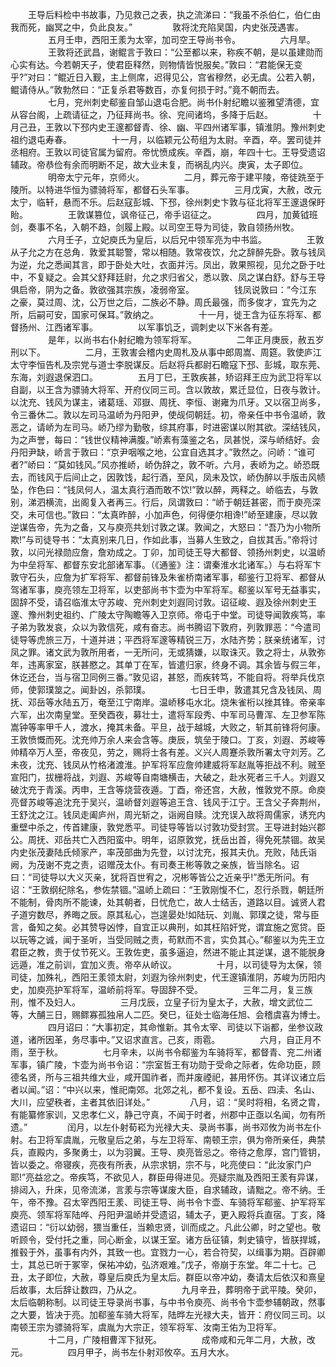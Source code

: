 <!-- { "loadSidebar": true } -->
　　王导后料检中书故事，乃见救己之表，执之流涕曰：“我虽不杀伯仁，伯仁由我而死，幽冥之中，负此良友。”
　　
　　敦将沈充陷吴国，内史张茂遇害。
　　
　　五月壬申，西阳王羕为太宰，加司空王导尚书令。
　　
　　六月旱。
　　
　　王敦将还武昌，谢鲲言于敦曰：“公至都以来，称疾不朝，是以虽建勋而心实有达。今若朝天子，使君臣释然，则物情皆悦服矣。”敦曰：“君能保无变乎?”对曰：“鲲近日入觐，主上侧席，迟得见公，宫省穆然，必无虞。公若入朝，鲲请侍从。”敦勃然曰：“正复杀君等数百，亦复何损于时。”竟不朝而去。
　　
　　七月，兖州刺史郗鉴自邹山退屯合肥。尚书仆射纪瞻以鉴雅望清德，宜从容台阁，上疏请征之，乃征拜尚书。徐、兖间诸坞，多降于后赵。
　　
　　十月己丑，王敦以下邳内史王邃都督青、徐、幽、平四州诸军事，镇淮阴。豫州刺史祖约退屯寿春。
　　
　　十一月，以临颖元公苟组为太尉。辛酉，卒。罢司徒并丞相府。王敦以司徒官属为留府。帝忧愤成疾。辛酉，崩，年四十七。王导受遗诏辅政。帝恭俭有余而明断不足，故大业未复，而祸乱内兴。庚寅，太子即位。
　　
　　明帝太宁元年，京师火。
　　
　　二月，葬元帝于建平陵，帝徒跣至于陵所。以特进华恒为骠骑将军，都督石头军事。
　　
　　三月戊寅，大赦，改元太宁，临轩，悬而不乐。后赵寇彭城、下邳，徐州刺史卞敦与征北将军王邃退保盱眙。
　　
　　王敦谋篡位，讽帝征己，帝手诏征之。
　　
　　四月，加黄钺班剑，奏事不名，入朝不趋，剑履上殿。以司空王导为司徒，敦自领扬州牧。
　　
　　六月壬子，立妃庾氏为皇后，以后兄中领军亮为中书监。
　　
　　王敦从子允之方在总角．敦爱其聪警，常以相随。敦常夜饮，允之辞醉先卧。敦与钱凤为逆，允之悉闻其言，即于卧处大吐，衣面并污。凤出，敦果照视，见允之卧于吐中，不复疑之。会其父舒拜廷尉，允之求归省父，悉以敦、凤之谋白舒。舒与王导俱启帝，阴为之备。敦欲强其宗族，凌弱帝室。
　　
　　钱凤说敦曰：“今江东之豪，莫过周、沈，公万世之后，二族必不静。周氏最强，而多俊才，宜先为之所，后嗣可安，国家可保耳。”敦纳之。
　　
　　十一月，徙王含为征东将军、都督扬州、江西诸军事。
　　
　　以军事饥乏，调刺史以下米各有差。
　　
　　是年，以尚书右仆射纪瞻为领军将军。
　　
　　二年正月庚辰，赦五岁刑以下。
　　
　　二月，王敦害会稽内史周札及从事中郎周嵩、周筵。敦使庐江太守李恒告札及宗党与道士李脱谋反。后赵将兵都尉石瞻寇下邳、彭城，取东莞、东海，刘遐退保泗口。
　　
　　五月丁巳，王敦疾甚，矫诏拜王应为武卫将军以自副，以王含为骠骑大将军、开府仪同三司。含以敦故，累迁显位，日夜与敦计。以沈充、钱风为谋主，诸葛瑶、邓嶽、周抚、李恒、谢雍为爪牙。又以宿卫尚多，令三番休二。敦以左司马温峤为丹阳尹，使觇伺朝廷。初，帝亲任中书令温峤，敦恶之，请峤为左司马。峤乃缪为勤敬，综其府事，时进密谋以附其欲。深结钱风，为之声誉，每曰：“钱世仪精神满腹。”峤素有藻鉴之名，凤甚悦，深与峤结好。会丹阳尹缺，峤言于敦曰：“京尹咽喉之地，公宜自选其才。”敦然之。问峤：“谁可者?”峤曰：“莫如钱风。”风亦推峤，峤伪辞之，敦不听。六月，表峤为之。峤恐既去，而钱风于后间止之，因敦饯，起行酒，至风，凤未及饮，峤伪醉以手版击风帻坠，作色曰：“钱凤何人，温太真行酒而敢不饮!”敦以醉，两释之。峤临去，与敦别，涕泗横流，出阁复入者再三。行后，凤谓敦曰：“峤于朝廷甚密，而于庾亮深交，未可信也。”敦曰：“太真昨醉，小加声色，何得便尔相谗!”峤至建康，尽以敦逆谋告帝，先为之备，又与庾亮共划讨敦之谋。敦闻之，大怒曰：“吾乃为小物所欺!”与司徒导书：“太真别来几日，作如此事，当募人生致之，自拔其舌。”帝将讨敦，以问光禄勋应詹，詹劝成之。丁卯，加司徒王导大都督、领扬州刺史，以温峤为中垒将军、都督东安北部诸军事。（《通鉴》注：谓秦淮水北诸军。）与右将军卞敦守石头，应詹为扩军将军、都督前锋及朱雀桥南诸军事，郗鉴行卫将军、都督从驾诸军事，庾亮领左卫将军，以吏部尚书卞壶为中军将军。郗鉴以军号无益事实，固辞不受，请召临淮太守苏峻、兖州刺史刘遐同讨敦。诏征峻、遐及徐州刺史王邃、豫州刺史祖约、广陵太守陶瞻等入卫京师。帝屯于中堂。司徒导闻敦疾笃，率子弟为敦发哀，众以为敦信死，咸有奋志。尚书腾诏下敦府，列敦罪恶：“今遣司徒导等虎旅三万，十道并进；平西将军邃等精锐三万，水陆齐势；朕亲统诸军，讨凤之罪。诸文武为敦所用者，一无所问，无或猜嫌，以取诛灭。敦之将士，从敦弥年，违离家室，朕甚愍之。其单丁在军，皆遣归家，终身不调。其余皆与假三年，休讫还台，当与宿卫同例三番。”敦见诏，甚怒，而疾转笃，不能自将。将举兵伐京师，使郭璞筮之。闻卦凶，杀郭璞。
　　
　　七日壬申，敦遣其兄含及钱凤、周抚、邓岳等水陆五万，奄至江宁南岸。温峤移屯水北。烧朱雀桁以挫其锋。帝亲率六军，出次南皇堂。至癸酉夜，募壮士，遣将军段秀、中军司马曹浑、左卫参军陈嵩钟等率甲千人，渡水，掩其未备。平旦，战于越城，大败之，斩其前锋将何康。王敦愤慨而死。沈充帅万余人来会含等。庚辰，筑垒于陵口。丁亥，刘遐、苏峻等帅精卒万人至，帝夜见，劳之，赐将士各有差。义兴人周蹇杀敦所署太守刘芳。乙未夜，沈充、钱凤从竹格渚渡淮。护军将军应詹帅建威将军赵胤等拒战不利。贼至宣阳门，拔栅将战，刘遐、苏峻等自南塘横击，大破之，赴水死者三千人。刘遐又破沈充于青溪。丙申，王含等烧营夜遁。丁酉，帝还宫，大赦，惟敦党不原。命庾亮督苏峻等追沈充于吴兴，温峤督刘遐等追王含、钱风于江宁。王含父子奔荆州，王舒沈之江。钱凤走阖庐州，周光斩之，诣阙自赎。沈充误入故将周儒家，诱充内重壁中杀之，传首建康，敦党悉平。司徒导等皆以讨敦功受封赏。王导进封始兴郡公。周抚、邓岳共亡入西阳蛮中。明年，诏原敦党，抚岳出首，得免死禁锢。故吴内史张茂妻陆氏倾家产，率茂部曲为先登，以讨沈充，报其夫仇。充败，陆氏诣阙，为茂谢不克之责，诏赠茂太仆。有司奏王彬等敦之亲族，皆当除名。诏曰：“司徒导以大义灭亲，犹将百世宥之，况彬等皆公之近亲乎!”悉无所问。有诏：“王敦纲纪除名，参佐禁锢。”温峤上疏曰：“王敦刚愎不仁，忍行杀戮，朝廷所不能制，骨肉所不能谏，处其朝者，日忧危亡，故人士结舌，道路以目。诚贤人君子道穷数尽，养晦之辰。原其私心，岂遑晏处!如陆玩、刘胤、郭璞之徒，常与臣言，备知之矣。必其赞导凶悖，自宜正以典刑，如其枉陷奸党，谓宜施之宽贷。臣以玩等之诚，闻于圣听，当受同贼之责，苟默而不言，实负其心。”郗鉴以为先王立君臣之教，贵于仗节死义。王敦佐吏，虽多逼迫，然进不能止其逆谋，退不能脱身远遁，准之前训，宜加义责。帝卒从峤议。
　　
　　十月，以司徒导为太保，领司徒，加殊礼，西阳王羕领太尉，刘遐为徐州刺史，代王邃镇淮阴，苏峻为历阳内史，加庾亮护军将军，温峤前将军。导固辞不受。
　　
　　三年二月，复三族刑，惟不及妇人。
　　
　　三月戊辰，立皇子衍为皇太子，大赦，增文武位二等，大酺三日，赐鳏寡孤独帛人二匹。癸巳，征处士临海任旭、会稽虞喜为博士。
　　
　　四月诏曰：“大事初定，其命惟新。其令太宰、司徒以下诣都，坐参议政道，诸所因革，务尽事中。”又诏求直言。己亥，雨雹。
　　
　　六月，自正月不雨，至于秋。
　　
　　七月辛未，以尚书令郗鉴为车骑将军，都督青、兖二州诸军事，镇广陵，卞壶为尚书令诏：“宗室哲王有功勋于受命之际者，佐命功臣，顾德名贤，所与三祖共维大业，咸开国祚者，而并废禋祀，甚用怀伤。其详议诸立后者以闻。”诏：“中兴以来，惟祀南郊。北郊之礼，都不复设。五岳、四渎、名山、大川，应望秩者，主者其依旧详处。”
　　
　　八月，诏：“吴时将相，名贤之胄，有能纂修家训，又忠孝仁义，静己守真，不闻于时者，州郡中正亟以名闻，勿有所遗。”
　　
　　闰月，以左仆射荀崧为光禄大夫、录尚书事，尚书邓攸为尚书左仆射。右卫将军虞胤，元敬皇后之弟，与左卫将军、南顿王宗，俱为帝所亲任，典禁兵，直殿内，多聚勇士，以为羽翼。王导、庾亮皆忌之。帝待之愈厚，宫门管钥，皆以委之。帝寝疾，亮夜有所表，从宗求钥，宗不与，叱亮使曰：“此汝家门户耶!”亮益忿之。帝疾笃，不欲见人，群臣毋得进见。亮疑宗胤及西阳王羕有异谋，排闼入，升床，见帝流涕，言羕与宗等谋废大臣，自求辅政，请黜之。帝不纳。壬午，帝不豫。召太宰西阳王羕、司徒王导、尚书令卞壶、车骑将军郗鉴、护军将军庾亮、领军将军陆哗、丹阳尹温峤并受遗诏，辅太子，更入殿将兵直宿。丁亥，降遗诏曰：“衍以幼弱，猥当重任，当赖忠贤，训而成之。凡此公卿，时之望也。敬听顾令，受付托之重，同心断金，以谋王室。诸方岳征镇，刺史镇守，皆朕捍城，推毂于外，虽事有内外，其致一也。宜戮力一心，若合符契，以缉事为期。百辟卿士，其总已听于冢宰，保祐冲幼，弘济艰难。”戊子，帝崩于东堂。年二十七。己丑，太子即位，大赦，尊皇后庾氏为皇太后。群臣以帝冲幼，奏请太后依汉和熹皇后故事，太后辞让数四，乃从之。
　　
　　九月辛丑，葬明帝于武平陵。癸卯，太后临朝称制。以司徒王导录尚书事，与中书令庾亮、尚书令卞壶参辅朝政，然事之大要，皆决于亮。加郗鉴车骑大将军，陆晔左光禄大夫，皆开：府仪同三司。以南顿王宗为骠骑将军，虞胤为大宗正，领军将军、汝南王佑为卫将军。
　　
　　十二月，广陵相曹浑下狱死。
　　
　　成帝咸和元年二月，大赦，改元。
　　
　　四月甲子，尚书左仆射邓攸卒。五月大水。
　　
